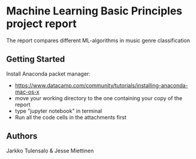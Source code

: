 # Machine Learning Basic Principles project report
The report compares different ML-algorithms in music genre classification
## Getting Started
Install Anaconda packet manager:
- https://www.datacamp.com/community/tutorials/installing-anaconda-mac-os-x
- move your working directory to the one containing your copy of the report
- type "jupyter notebook" in terminal
- Run all the code cells in the attachments first

## Authors
Jarkko Tulensalo & Jesse Miettinen
